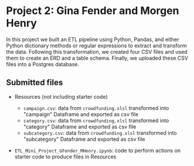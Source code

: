 # Project 2: Gina Fender and Morgen Henry

In this project we built an ETL pipeline using Python, Pandas, and either Python dictionary methods or regular expressions to extract and transform the data. Following this transformation, we created four CSV files and used them to create an ERD and a table schema. Finally, we uploaded these CSV files into a Postgres database.

## Submitted files
* Resources (not including starter code)
    * `campaign.csv`: data from `crowdfunding.xlsl` transformed into "campaign" Dataframe and exported as csv file
    * `category.csv`: data from `crowdfunding.xlsl` transformed into "category" Dataframe and exported as csv file
    * `subcategory.csv`: data from `crowdfunding.xlsl` transformed into "subcategory" Dataframe and exported as csv file

* `ETL_Mini_Project_GFender_MHenry.ipynb`: code to perform actions on starter code to produce files in Resources